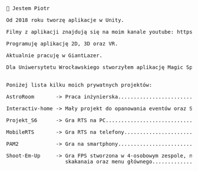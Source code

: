 <pre>
👋 Jestem Piotr<br>
Od 2018 roku tworzę aplikacje w Unity. <br>
Filmy z aplikacji znajdują się na moim kanale youtube: https://www.youtube.com/channel/UCWwLhKNKggT3VwO98xwAfaw <br>
Programuję aplikację 2D, 3D oraz VR. <br>
Aktualnie pracuję w GiantLazer. <br>
Dla Uniwersytetu Wrocławskiego stworzyłem aplikację Magic Spheres oraz stronę internetową: http://magicspheres.uni.wroc.pl/ <br>

Poniżej lista kilku moich prywatnych projektów:<br>
AstroRoom       -> Praca inżynierska......................................film na yt: https://youtu.be/NNWBVgMQz24 <br>
Interactiv-home -> Mały projekt do opanowania eventów oraz SOLID..........film na yt: https://youtu.be/Zq_Kq1W26ns?t=93 <br>
Projekt_S6      -> Gra RTS na PC...............................film na yt: https://youtu.be/JIfik8_Fewc <br>
MobileRTS       -> Gra RTS na telefony.........................film na yt: https://youtu.be/Zq_Kq1W26ns?t=139 <br>
PAM2            -> Gra na smartphony...........................film na yt: https://youtu.be/Zq_Kq1W26ns?t=22 <br>
Shoot-Em-Up     -> Gra FPS stworzona w 4-osobowym zespole, na studia, byłem odpowiedzialny za stworzenie mechaniki
                   skakanaia oraz menu głównego...........................film na yt: https://youtu.be/Zq_Kq1W26ns?t=63 <br>
</pre>
<!---
piotrwojtaszek/piotrwojtaszek is a ✨ special ✨ repository because its `README.md` (this file) appears on your GitHub profile.
You can click the Preview link to take a look at your changes.
--->
